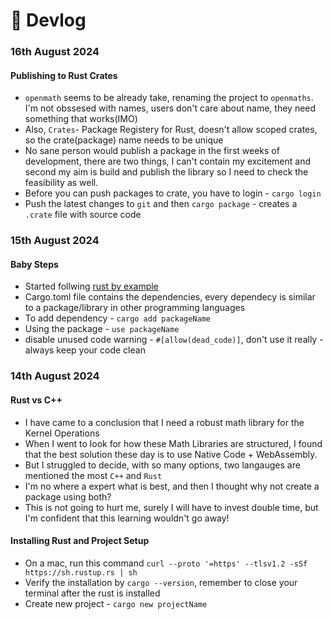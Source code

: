 # 🎥 Devlog

### 16th August 2024

#### Publishing to Rust Crates
- `openmath` seems to be already take, renaming the project to `openmaths`. I'm not obssesed with names, users don't care about name, they need something that works(IMO)
- Also, `Crates`- Package Registery for Rust, doesn't allow scoped crates, so the crate(package) name needs to be unique 
- No sane person would publish a package in the first weeks of development, there are two things, I can't contain my excitement and second my aim is build and publish the library so I need to check the feasibility as well.
- Before you can push packages to crate, you have to login - `cargo login`
- Push the latest changes to `git` and then `cargo package` - creates a `.crate` file with source code 

### 15th August 2024

#### Baby Steps

* Started follwing [rust by example](https://doc.rust-lang.org/rust-by-example/)
* Cargo.toml file contains the dependencies, every dependecy is similar to a package/library in other programming languages
* To add dependency - `cargo add packageName`
* Using the package - `use packageName`
* disable unused code warning - `#[allow(dead_code)]`, don't use it really - always keep your code clean

### 14th August 2024

#### Rust vs C++

* I have came to a conclusion that I need a robust math library for the Kernel Operations
* When I went to look for how these Math Libraries are structured, I found that the best solution these day is to use Native Code + WebAssembly.
* But I struggled to decide, with so many options, two langauges are mentioned the most `C++` and `Rust`
* I'm no where a expert what is best, and then I thought why not create a package using both?
* This is not going to hurt me, surely I will have to invest double time, but I'm confident that this learning wouldn't go away!

#### Installing Rust and Project Setup

* On a mac, run this command `curl --proto '=https' --tlsv1.2 -sSf https://sh.rustup.rs | sh`
* Verify the installation by `cargo --version`, remember to close your terminal after the rust is installed
* Create new project - `cargo new projectName`
